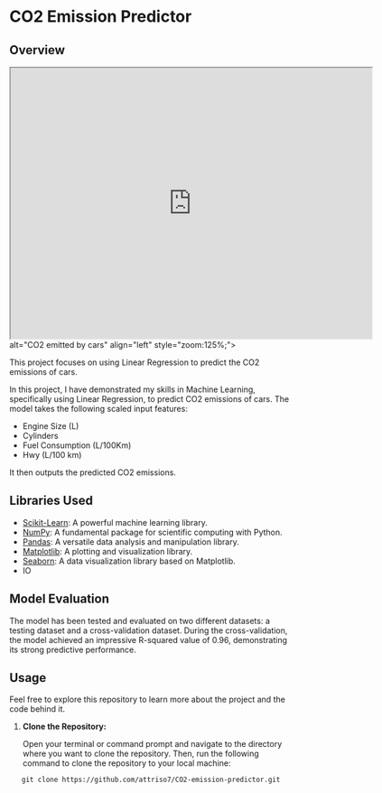 # CO2 Emission Predictor

## Overview


<iframe src="https://drive.google.com/file/d/1Gb7H3YonHx0xgOZV30YetqIPk38bIj3I/preview" width="640" height="480" allow="autoplay"></iframe> alt="CO2 emitted by cars" align="left" style="zoom:125%;">



This project focuses on using Linear Regression to predict the CO2 emissions of cars.

In this project, I have demonstrated my skills in Machine Learning, specifically using Linear Regression, to predict CO2 emissions of cars. The model takes the following scaled input features:
- Engine Size (L)
- Cylinders
- Fuel Consumption (L/100Km)
- Hwy (L/100 km)

It then outputs the predicted CO2 emissions.

## Libraries Used

- [Scikit-Learn](https://scikit-learn.org/): A powerful machine learning library.
- [NumPy](https://numpy.org/): A fundamental package for scientific computing with Python.
- [Pandas](https://pandas.pydata.org/): A versatile data analysis and manipulation library.
- [Matplotlib](https://matplotlib.org/): A plotting and visualization library.
- [Seaborn](https://seaborn.pydata.org/): A data visualization library based on Matplotlib.
- IO

## Model Evaluation

The model has been tested and evaluated on two different datasets: a testing dataset and a cross-validation dataset. During the cross-validation, the model achieved an impressive R-squared value of 0.96, demonstrating its strong predictive performance.

## Usage

Feel free to explore this repository to learn more about the project and the code behind it.

1. **Clone the Repository:**
   
   Open your terminal or command prompt and navigate to the directory where you want to clone the repository. Then, run the following command to clone the repository to your local machine:
```shell
   git clone https://github.com/attriso7/CO2-emission-predictor.git
